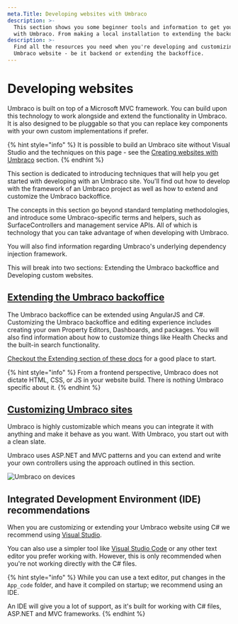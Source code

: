 ```yaml
---
meta.Title: Developing websites with Umbraco
description: >-
  This section shows you some beginner tools and information to get your started
  with Umbraco. From making a local installation to extending the backoffice.
description: >-
  Find all the resources you need when you're developing and customizing an
  Umbraco website - be it backend or extending the backoffice.
---
```


# Developing websites

Umbraco is built on top of a Microsoft MVC framework. You can build upon this technology to work alongside and extend the functionality in Umbraco. It is also designed to be pluggable so that you can replace key components with your own custom implementations if prefer.

{% hint style="info" %}
It is possible to build an Umbraco site without Visual Studio and the techniques on this page - see the [Creating websites with Umbraco](../creating-websites-with-umbraco.md) section.
{% endhint %}

This section is dedicated to introducing techniques that will help you get started with developing with an Umbraco site. You'll find out how to develop with the framework of an Umbraco project as well as how to extend and customize the Umbraco backoffice.

The concepts in this section go beyond standard templating methodologies, and introduce some Umbraco-specific terms and helpers, such as SurfaceControllers and management service APIs. All of which is technology that you can take advantage of when developing with Umbraco.

You will also find information regarding Umbraco's underlying dependency injection framework.

This will break into two sections: Extending the Umbraco backoffice and Developing custom websites.

## [Extending the Umbraco backoffice](extending-the-umbraco-backoffice.md)

The Umbraco backoffice can be extended using AngularJS and C#. Customizing the Umbraco backoffice and editing experience includes creating your own Property Editors, Dashboards, and packages. You will also find information about how to customize things like Health Checks and the built-in search functionality.

[Checkout the Extending section of these docs](../../umbraco-cms/extending/) for a good place to start.

{% hint style="info" %}
From a frontend perspective, Umbraco does not dictate HTML, CSS, or JS in your website build. There is nothing Umbraco specific about it.
{% endhint %}

## [Customizing Umbraco sites](customizing-umbraco-sites.md)

Umbraco is highly customizable which means you can integrate it with anything and make it behave as you want. With Umbraco, you start out with a clean slate.

Umbraco uses ASP.NET and MVC patterns and you can extend and write your own controllers using the approach outlined in this section.

![Umbraco on devices](images/Umbraco\_Brand\_Guidelines\_2020\_30\_Illustrationbuilding.png)

## Integrated Development Environment (IDE) recommendations

When you are customizing or extending your Umbraco website using C# we recommend using [Visual Studio](https://visualstudio.microsoft.com/vs/community/).

You can also use a simpler tool like [Visual Studio Code](https://visualstudio.microsoft.com/free-developer-offers/) or any other text editor you prefer working with. However, this is only recommended when you're not working directly with the C# files.

{% hint style="info" %}
While you can use a text editor, put changes in the `App_code` folder, and have it compiled on startup; we recommend using an IDE.

An IDE will give you a lot of support, as it's built for working with C# files, ASP.NET and MVC frameworks.
{% endhint %}
